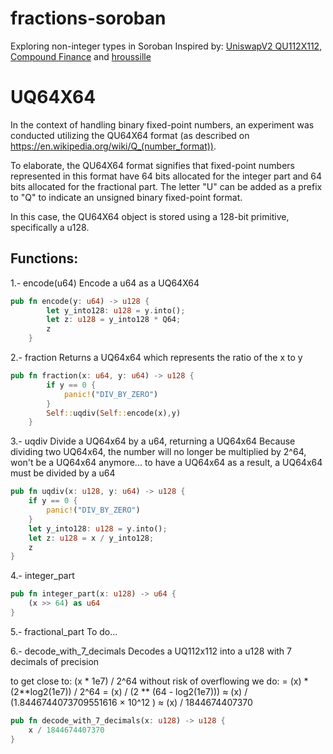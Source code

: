 # fractions-soroban
Exploring non-integer types in Soroban
Inspired by: 
[UniswapV2 QU112X112](https://github.com/Uniswap/v2-core/blob/master/contracts/libraries/UQ112x112.sol), [Compound Finance](https://github.com/compound-finance/open-oracle/blob/master/contracts/Uniswap/UniswapLib.sol) and [hroussille](https://ethereum.stackexchange.com/questions/113130/what-does-decode112with18-do)


# UQ64X64
In the context of handling binary fixed-point numbers, an experiment was conducted utilizing the QU64X64 format (as described on https://en.wikipedia.org/wiki/Q_(number_format)).

To elaborate, the QU64X64 format signifies that fixed-point numbers represented in this format have 64 bits allocated for the integer part and 64 bits allocated for the fractional part. The letter "U" can be added as a prefix to "Q" to indicate an unsigned binary fixed-point format.

In this case, the QU64X64 object is stored using a 128-bit primitive, specifically a u128.

## Functions:

1.- encode(u64)
Encode a u64 as a UQ64X64
```rust
pub fn encode(y: u64) -> u128 {
        let y_into128: u128 = y.into();
        let z: u128 = y_into128 * Q64;
        z
    }
```

2.- fraction
Returns a UQ64x64 which represents the ratio of the x to y
```rust
pub fn fraction(x: u64, y: u64) -> u128 {
        if y == 0 {
            panic!("DIV_BY_ZERO")
        }
        Self::uqdiv(Self::encode(x),y)
    }
```



3.- uqdiv
Divide a UQ64x64 by a u64, returning a UQ64x64
Because dividing two UQ64x64, the number will no longer be multiplied by 2^64, won't be a UQ64x64 anymore... to have a UQ64x64 as a result, a UQ64x64 must be divided by a u64

```rust
pub fn uqdiv(x: u128, y: u64) -> u128 {
    if y == 0 {
        panic!("DIV_BY_ZERO")
    }
    let y_into128: u128 = y.into();
    let z: u128 = x / y_into128;
    z
}
```

4.- integer_part
```rust
pub fn integer_part(x: u128) -> u64 {
    (x >> 64) as u64
} 
```

5.- fractional_part
To do...

6.- decode_with_7_decimals
Decodes a UQ112x112 into a u128 with 7 decimals of precision

to get close to: (x * 1e7) / 2^64 without risk of overflowing we do:
        = (x) * (2**log2(1e7)) / 2^64
        = (x) / (2 ** (64 - log2(1e7)))
        ≈ (x) / (1.8446744073709551616 × 10^12 )
        ≈ (x) / 1844674407370


```rust
pub fn decode_with_7_decimals(x: u128) -> u128 {
    x / 1844674407370
}
```


